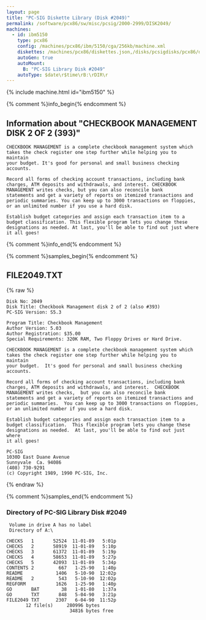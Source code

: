 ```yaml
---
layout: page
title: "PC-SIG Diskette Library (Disk #2049)"
permalink: /software/pcx86/sw/misc/pcsig/2000-2999/DISK2049/
machines:
  - id: ibm5150
    type: pcx86
    config: /machines/pcx86/ibm/5150/cga/256kb/machine.xml
    diskettes: /machines/pcx86/diskettes.json,/disks/pcsigdisks/pcx86/diskettes.json
    autoGen: true
    autoMount:
      B: "PC-SIG Library Disk #2049"
    autoType: $date\r$time\rB:\rDIR\r
---
```


{% include machine.html id="ibm5150" %}

{% comment %}info_begin{% endcomment %}

## Information about "CHECKBOOK MANAGEMENT DISK 2 OF 2 (393)"

    CHECKBOOK MANAGEMENT is a complete checkbook management system which
    takes the check register one step further while helping you to maintain
    your budget. It's good for personal and small business checking
    accounts.
    
    Record all forms of checking account transactions, including bank
    charges, ATM deposits and withdrawals, and interest. CHECKBOOK
    MANAGEMENT writes checks, but you can also reconcile bank
    statements and get a variety of reports on itemized transactions and
    periodic summaries. You can keep up to 3000 transactions on floppies,
    or an unlimited number if you use a hard disk.
    
    Establish budget categories and assign each transaction item to a
    budget classification. This flexible program lets you change these
    designations as needed. At last, you'll be able to find out just where
    it all goes!
{% comment %}info_end{% endcomment %}

{% comment %}samples_begin{% endcomment %}

## FILE2049.TXT

{% raw %}
```
Disk No: 2049                                                           
Disk Title: Checkbook Management disk 2 of 2 (also #393)                      
PC-SIG Version: S5.3                                                    
                                                                        
Program Title: Checkbook Management                                     
Author Version: 5.03                                                    
Author Registration: $35.00                                             
Special Requirements: 320K RAM, Two Floppy Drives or Hard Drive.        
                                                                        
CHECKBOOK MANAGEMENT is a complete checkbook management system which    
takes the check register one step further while helping you to maintain 
your budget.  It's good for personal and small business checking        
accounts.                                                               
                                                                        
Record all forms of checking account transactions, including bank       
charges, ATM deposits and withdrawals, and interest.  CHECKBOOK         
MANAGEMENT writes checks,  but you can also reconcile bank              
statements and get a variety of reports on itemized transactions and    
periodic summaries.  You can keep up to 3000 transactions on floppies,  
or an unlimited number if you use a hard disk.                          
                                                                        
Establish budget categories and assign each transaction item to a       
budget classification.  This flexible program lets you change these     
designations as needed.  At last, you'll be able to find out just where 
it all goes!                                                            
                                                                        
PC-SIG                                                                  
1030D East Duane Avenue                                                 
Sunnyvale  Ca. 94086                                                    
(408) 730-9291                                                          
(c) Copyright 1989, 1990 PC-SIG, Inc.                                         
```
{% endraw %}

{% comment %}samples_end{% endcomment %}

### Directory of PC-SIG Library Disk #2049

     Volume in drive A has no label
     Directory of A:\

    CHECKS   1       52524  11-01-89   5:01p
    CHECKS   2       58919  11-01-89   5:10p
    CHECKS   3       61372  11-01-89   5:19p
    CHECKS   4       58653  11-01-89   5:27p
    CHECKS   5       42093  11-01-89   5:34p
    CONTENTS 2         667   1-25-90   1:40p
    README            1406   5-10-90  12:02p
    README   2         543   5-10-90  12:02p
    REGFORM           1626   1-25-90   1:40p
    GO       BAT        38   1-01-80   1:37a
    GO       TXT       848   5-04-90   3:21p
    FILE2049 TXT      2307   6-04-90  11:52p
           12 file(s)     280996 bytes
                           34816 bytes free
